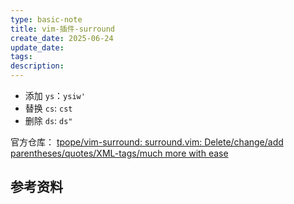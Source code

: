 ```yaml
---
type: basic-note
title: vim-插件-surround
create_date: 2025-06-24
update_date:
tags:
description:
---
```


- 添加 `ys`：`ysiw'`
- 替换 `cs`: `cst`
- 删除 `ds`: `ds"`

官方仓库： [tpope/vim-surround: surround.vim: Delete/change/add parentheses/quotes/XML-tags/much more with ease](https://github.com/tpope/vim-surround)

## 参考资料
